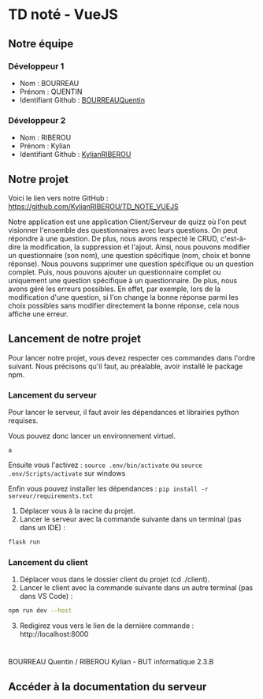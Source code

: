 # TD noté - VueJS

## Notre équipe

### Développeur 1

- Nom : BOURREAU
- Prénom : QUENTIN
- Identifiant Github : [BOURREAUQuentin](https://github.com/BOURREAUQuentin)

### Développeur 2

- Nom : RIBEROU
- Prénom : Kylian
- Identifiant Github : [KylianRIBEROU](https://github.com/KylianRIBEROU)

## Notre projet

Voici le lien vers notre GitHub : https://github.com/KylianRIBEROU/TD_NOTE_VUEJS

Notre application est une application Client/Serveur de quizz où l'on peut visionner l'ensemble des questionnaires avec leurs questions. On peut répondre à une question. De plus, nous avons respecté le CRUD, c'est-à-dire la modification, la suppression et l'ajout. Ainsi, nous pouvons modifier un questionnaire (son nom), une question spécifique (nom, choix et bonne réponse). Nous pouvons supprimer une question spécifique ou un question complet. Puis, nous pouvons ajouter un questionnaire complet ou uniquement une question spécifique à un questionnaire. De plus, nous avons géré les erreurs possibles. En effet, par exemple, lors de la modification d'une question, si l'on change la bonne réponse parmi les choix possibles sans modifier directement la bonne réponse, cela nous affiche une erreur.

## Lancement de notre projet

Pour lancer notre projet, vous devez respecter ces commandes dans l'ordre suivant. Nous précisons qu'il faut, au préalable, avoir installé le package npm.

### Lancement du serveur

Pour lancer le serveur, il faut avoir les dépendances et librairies python requises.

Vous pouvez donc lancer un environnement virtuel.

```
a
```

Ensuite vous l'activez : `source .env/bin/activate` ou `source .env/Scripts/activate` sur windows

Enfin vous pouvez installer les dépendances : `pip install -r serveur/requirements.txt`

1. Déplacer vous à la racine du projet.
2. Lancer le serveur avec la commande suivante dans un terminal (pas dans un IDE) :
```bash
flask run
```

### Lancement du client

1. Déplacer vous dans le dossier client du projet (cd ./client).
2. Lancer le client avec la commande suivante dans un autre terminal (pas dans VS Code) :
```bash
npm run dev --host
```
3. Redigirez vous vers le lien de la dernière commande : http://localhost:8000

#

BOURREAU Quentin / RIBEROU Kylian - BUT informatique 2.3.B

## Accéder à la documentation du serveur